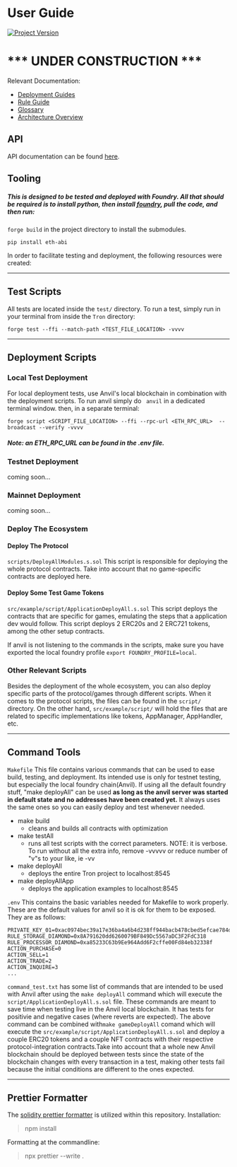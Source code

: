 # User Guide

[![Project Version][version-image]][version-url]

# *** UNDER CONSTRUCTION ***

Relevant Documentation:
- [Deployment Guides][deploymentGuide-url]
- [Rule Guide][ruleGuide-url]
- [Glossary][glossary-url]
- [Architecture Overview][archOverview-url]

## API 
API documentation can be found [here](../src/src/README.md).

## Tooling
##### This is designed to be tested and deployed with Foundry. All that should be required is to install python, then install [foundry](https://book.getfoundry.sh/getting-started/installation), pull the code, and then run:

`forge build` in the project directory to install the submodules.

`pip install eth-abi`

In order to facilitate testing and deployment, the following resources were created:

---
## Test Scripts

All tests are located inside the `test/` directory. To run a test, simply run in your terminal from inside the `Tron` directory:

```
forge test --ffi --match-path <TEST_FILE_LOCATION> -vvvv
```
---
## Deployment Scripts

### Local Test Deployment

For local deployment tests, use Anvil's local blockchain in combination with the deployment scripts. To run anvil simply do ` anvil` in a dedicated terminal window. then, in a separate terminal:

```
forge script <SCRIPT_FILE_LOCATION> --ffi --rpc-url <ETH_RPC_URL>  --broadcast --verify -vvvv
```

##### Note: an ETH_RPC_URL can be found in the .env file.

### Testnet Deployment

coming soon...

### Mainnet Deployment

coming soon...

### Deploy The Ecosystem

#### Deploy The Protocol

`scripts/DeployAllModules.s.sol`
This script is responsible for deploying the whole protocol contracts. Take into account that no game-specific contracts are deployed here.

#### Deploy Some Test Game Tokens

`src/example/script/ApplicationDeployAll.s.sol`
This script deploys the contracts that are specific for games, emulating the steps that a application dev would follow. This script deploys 2 ERC20s and 2 ERC721 tokens, among the other setup contracts.

If anvil is not listening to the commands in the scripts, make sure you have exported the local foundry profile `export FOUNDRY_PROFILE=local`.

### Other Relevant Scripts

Besides the deployment of the whole ecosystem, you can also deploy specific parts of the protocol/games through different scripts. When it comes to the protocol scripts, the files can be found in the `script/` directory. On the other hand, `src/example/script/` will hold the files that are related to specific implementations like tokens, AppManager, AppHandler, etc.

---
## Command Tools

`Makefile`
This file contains various commands that can be used to ease build, testing, and deployment. Its intended use is only for testnet testing, but especially the local foundry chain(Anvil). If using all the default foundry stuff, "make deployAll" can be used **as long as the anvil server was started in default state and no addresses have been created yet.** It always uses the same ones so you can easily deploy and test whenever needed.

- make build
    - cleans and builds all contracts with optimization
- make testAll
    - runs all test scripts with the correct parameters. NOTE: it is verbose. To run without all the extra info, remove -vvvvv or reduce number of "v"s to your like, ie -vv
- make deployAll
    - deploys the entire Tron project to localhost:8545
- make deployAllApp
    - deploys the application examples to localhost:8545

`.env`
This contains the basic variables needed for Makefile to work properly. These are the default values for anvil so it is ok for them to be exposed. They are as follows:

```ADDRESS_01=0xf39fd6e51aad88f6f4ce6ab8827279cfffb92266
PRIVATE_KEY_01=0xac0974bec39a17e36ba4a6b4d238ff944bacb478cbed5efcae784d7bf4f2ff80
RULE_STORAGE_DIAMOND=0x8A791620dd6260079BF849Dc5567aDC3F2FdC318
RULE_PROCESSOR_DIAMOND=0xa85233C63b9Ee964Add6F2cffe00Fd84eb32338f
ACTION_PURCHASE=0
ACTION_SELL=1
ACTION_TRADE=2
ACTION_INQUIRE=3
...
```

`command_test.txt`
has some list of commands that are intended to be used with Anvil after using the `make deployAll` command which will execute the `script/ApplicationDeployAll.s.sol` file. These commands are meant to save time when testing live in the Anvil local blockchain. It has tests for positivie and negative cases (where reverts are expected). The above command can be combined with`make gameDeployAll` comand which will execute the `src/example/script/ApplicationDeployAll.s.sol` and deploy a couple ERC20 tokens and a couple NFT contracts with their respective protocol-integration contracts.Take into account that a whole new Anvil blockchain should be deployed between tests since the state of the blockchain changes with every transaction in a test, making other tests fail because the initial conditions are different to the ones expected.

---
## Prettier Formatter

The [solidity prettier formatter](https://github.com/prettier-solidity/prettier-plugin-solidity) is utilized within this repository.
Installation:

> npm install

Formatting at the commandline:

> npx prettier --write .

<!-- These are the body links -->
[deploymentGuide-url]: ./docs/userGuides/deployment/NFT-DEPLOYMENT.md
[archOverview-url]: ./docs/userGuides/ARCHITECTURE-OVERVIEW.md
[ruleGuide-url]: ./docs/userGuides/rules/RULE-GUIDE.md
[glossary-url]: ./docs/userGuides/GLOSSARY.md

<!-- These are the header links -->
[version-image]: https://img.shields.io/badge/Version-1.1.0-brightgreen?style=for-the-badge&logo=appveyor
[version-url]: https://github.com/thrackle-io/Tron